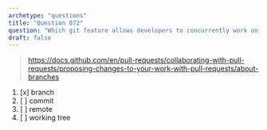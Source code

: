```yaml
---
archetype: "questions"
title: "Question 072"
question: "Which git feature allows developers to concurrently work on the same codebase without causing conflicts with each other?"
draft: false
---
```



> https://docs.github.com/en/pull-requests/collaborating-with-pull-requests/proposing-changes-to-your-work-with-pull-requests/about-branches
1. [x] branch
1. [ ] commit
1. [ ] remote
1. [ ] working tree
